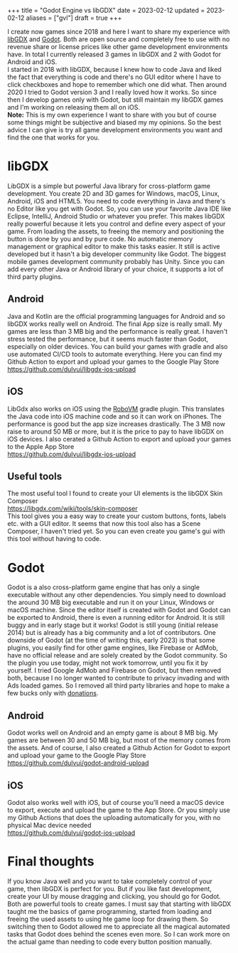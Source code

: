 +++
title = "Godot Engine vs libGDX"
date = 2023-02-12
updated = 2023-02-12
aliases = ["gvl"]
draft = true
+++

I create now games since 2018 and here I want to share my experience with [libGDX](https://libgdx.com/) and [Godot](https://godotengine.org/).
Both are open source and completely free to use with no revenue share or license prices like other game development environments have.
In total I currently released 3 games in libGDX and 2 with Godot for Android and iOS.  
I started in 2018 with libGDX, because I knew how to code Java and liked the fact that everything is code and there's no GUI editor where I have to click checkboxes and hope to remember which one did what.
Then around 2020 I tried to Godot version 3 and I really loved how it works.
So since then I develop games only with Godot, but still maintain my libGDX games and I'm working on releasing them all on iOS.  
**Note:** This is my own experience I want to share with you but of course some things might be subjective and biased my my opinions.
So the best advice I can give is try all game development environments you want and find the one that works for you.   

# libGDX
LibGDX is a simple but powerful Java library for cross-platform game development. 
You create 2D and 3D games for Windows, macOS, Linux, Android, iOS and HTML5. 
You need to code everything in Java and there's no Editor like you get with Godot.
So, you can use your favorite Java IDE like Eclipse, IntelliJ, Android Studio or whatever you prefer.
This makes libGDX really powerful because it lets you control and define every aspect of your game.
From loading the assets, to freeing the memory and positioning the button is done by you and by pure code.
No automatic memory management or graphical editor to make this tasks easier.
It still is active developed but it hasn't a big developer community like Godot.
The biggest mobile games development community probably has Unity.
Since you can add every other Java or Android library of your choice, it supports a lot of third party plugins.

## Android
Java and Kotlin are the official programming languages for Android and so libGDX works really well on Android.
The final App size is really small.
My games are less than 3 MB big and the performance is really great.
I haven't stress tested the performance, but it seems much faster than Godot, especially on older devices.
You can build your games with gradle and also use automated CI/CD tools to automate everything.
Here you can find my Github Action to export and upload your games to the Google Play Store  
https://github.com/dulvui/libgdx-ios-upload

## iOS
LibGdx also works on iOS using the [RoboVM](https://github.com/robovm/robovm-gradle-plugin) gradle plugin.
This translates the Java code into iOS machine code and so it can work on iPhones.
The performance is good but the app size increases drastically.
The 3 MB now raise to around 50 MB or more, but it is the price to pay to have libGDX on iOS devices.
I also cerated a Github Action to export and upload your games to the Apple App Store  
https://github.com/dulvui/libgdx-ios-upload

## Useful tools
The most useful tool I found to create your UI elements is the libGDX Skin Composer  
https://libgdx.com/wiki/tools/skin-composer  
This tool gives you a easy way to create your custom buttons, fonts, labels etc. with a GUI editor.
It seems that now this tool also has a Scene Composer, I haven't tried yet.
So you can even create you game's gui with this tool without having to code.


# Godot
Godot is a also cross-platform game engine that has only a single executable without any other dependencies.
You simply need to download the around 30 MB big executable and run it on your Linux, Windows or macOS machine.
Since the editor itself is created with Godot and Godot can be exported to Android, there is even a running editor for Android.
It is still buggy and in early stage but it works!
Godot is still young (initial release 2014) but is already has a big community and a lot of contributors.
One downside of Godot (at the time of writing this, early 2023) is that some plugins, you easily find for other game engines, like Firebase or AdMob, have no official release and are solely created by the Godot community.
So the plugin you use today, might not work tomorrow, until you fix it by yourself.
I tried Google AdMob and Firebase on Godot, but then removed both, because I no longer wanted to contribute to privacy invading and with Ads loaded games.
So I removed all third party libraries and hope to make a few bucks only with [donations](/donate).

## Android
Godot works well on Android and an empty game is about 8 MB big.
My games are between 30 and 50 MB big, but most of the memory comes from the assets.
And of course, I also created a Github Action for Godot to export and upload your game to the Google Play Store  
https://github.com/dulvui/godot-android-upload  


## iOS
Godot also works well with iOS, but of course you'll need a macOS device to export, execute and upload the game to the App Store.
Or you simply use my Github Actions that does the uploading automatically for you, with no physical Mac device needed  
https://github.com/dulvui/godot-ios-upload  


# Final thoughts
If you know Java well and you want to take completely control of your game, then libGDX is perfect for you.
But if you like fast development, create your UI by mouse dragging and clicking, you should go for Godot.
Both are powerful tools to create games.
I must say that starting with libGDX taught me the basics of game programming, started from loading and freeing the used assets to using hte game loop for drawing them.
So switching then to Godot allowed me to appreciate all the magical automated tasks that Godot does behind the scenes even more.
So I can work more on the actual game than needing to code every button position manually.